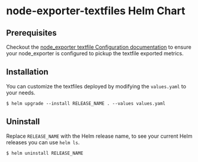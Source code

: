 # node-exporter-textfiles Helm Chart

## Prerequisites

Checkout the [node_exporter textfile Configuration documentation](../../docs/node_exporter.md) to ensure your node_exporter is configured to pickup the textfile exported metrics.

## Installation

You can customize the textfiles deployed by modifying the `values.yaml` to your needs.

```console
$ helm upgrade --install RELEASE_NAME . --values values.yaml
```

## Uninstall

Replace `RELEASE_NAME` with the Helm release name, to see your current Helm releases you can use `helm ls`.

```console
$ helm uninstall RELEASE_NAME
```

